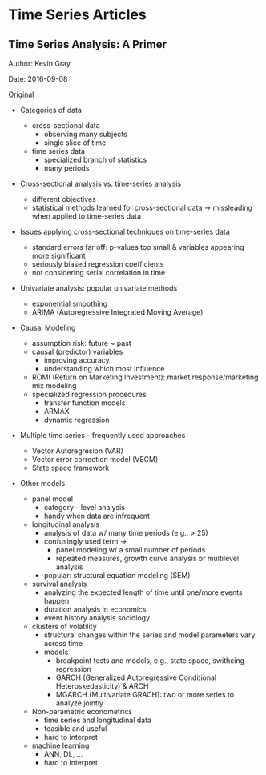 # Time Series Articles


## Time Series Analysis: A Primer

Author: Kevin Gray

Date: 2016-09-08

[Original](https://tinyurl.com/y89zhl4b)

+ Categories of data
  + cross-sectional data
    + observing many subjects
    + single slice of time
  + time series data
    + specialized branch of statistics
    + many periods

+ Cross-sectional analysis vs. time-series analysis
  + different objectives
  + statistical methods learned for cross-sectional data $\to$ missleading when applied to time-series data

+ Issues applying cross-sectional techniques on time-series data
  + standard errors far off: p-values too small & variables appearing more significant
  + seriously biased regression coefficients
  + not considering serial correlation in time

+ Univariate analysis: popular univariate methods
  + exponential smoothing
  + ARIMA (Autoregressive Integrated Moving Average)
  
+ Causal Modeling
  + assumption risk: future ~ past
  + causal (predictor) variables
    + improving accuracy
    + understanding which most influence
  + ROMI (Return on Marketing Investment): market response/marketing mix modeling
  + specialized regression procedures
    + transfer function models
    + ARMAX
    + dynamic regression

+ Multiple time series - frequently used approaches
  + Vector Autoregresion (VAR)
  + Vector error correction model (VECM)
  + State space framework

+ Other models
  + panel model
    + category - level analysis
    + handy when data are infrequent
  + longitudinal analysis
    + analysis of data w/ many time periods (e.g., > 25)
    + confusingly used term $\to$
      + panel modeling w/ a small number of periods
      + repeated measures, growth curve analysis or multilevel analysis
    + popular: structural equation modeling (SEM)
  + survival analysis
    + analyzing the expected length of time until one/more events happen
    + duration analysis in economics
    + event history analysis sociology
  + clusters of volatility
    + structural changes within the series and model parameters vary across time
    + models
      + breakpoint tests and models, e.g., state space, swithcing regression
      + GARCH (Generalized Autoregressive Conditional Heteroskedasticity) & ARCH
      + MGARCH (Multivariate GRACH): two or more series to analyze jointly
  + Non-parametric econometrics
    + time series and longitudinal data
    + feasible and useful
    + hard to interpret
  + machine learning
    + ANN, DL, ...
    + hard to interpret


